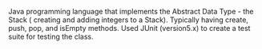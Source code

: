 Java programming language that implements the Abstract Data Type - the Stack ( creating and adding integers to a Stack). Typically having create, push, pop, and isEmpty methods. Used JUnit (version5.x) to create a test suite for testing the class.
